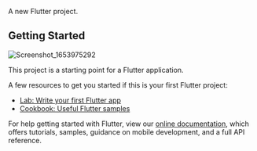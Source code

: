 A new Flutter project.

## Getting Started
![Screenshot_1653975292](https://user-images.githubusercontent.com/69295859/171100702-fe838eb5-26fa-4e97-b36a-79e4cf808864.png)



This project is a starting point for a Flutter application.

A few resources to get you started if this is your first Flutter project:

- [Lab: Write your first Flutter app](https://flutter.dev/docs/get-started/codelab)
- [Cookbook: Useful Flutter samples](https://flutter.dev/docs/cookbook)

For help getting started with Flutter, view our
[online documentation](https://flutter.dev/docs), which offers tutorials,
samples, guidance on mobile development, and a full API reference.
